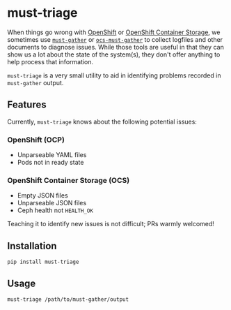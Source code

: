 # must-triage
When things go wrong with [OpenShift](https://www.openshift.com/) or [OpenShift Container Storage](https://www.openshift.com/products/container-storage/), we sometimes use [`must-gather`](https://github.com/openshift/must-gather) or [`ocs-must-gather`](https://github.com/openshift/ocs-operator/tree/master/must-gather) to collect logfiles and other documents to diagnose issues. While those tools are useful in that they can show us a lot about the state of the system(s), they don't offer anything to help process that information.

`must-triage` is a very small utility to aid in identifying problems recorded in `must-gather` output.

## Features
Currently, `must-triage` knows about the following potential issues:

### OpenShift (OCP)
- Unparseable YAML files
- Pods not in ready state

### OpenShift Container Storage (OCS)
- Empty JSON files
- Unparseable JSON files
- Ceph health not `HEALTH_OK`

Teaching it to identify new issues is not difficult; PRs warmly welcomed!

## Installation
```
pip install must-triage
```

## Usage
```
must-triage /path/to/must-gather/output
```
